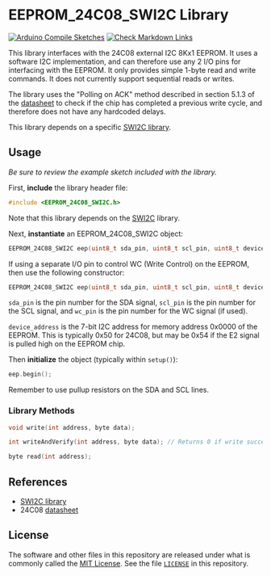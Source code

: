 # EEPROM_24C08_SWI2C Library

[![Arduino Compile Sketches](https://github.com/Andy4495/EEPROM_24C08_SWI2C/actions/workflows/arduino-compile-sketches.yml/badge.svg)](https://github.com/Andy4495/EEPROM_24C08_SWI2C/actions/workflows/arduino-compile-sketches.yml)
[![Check Markdown Links](https://github.com/Andy4495/EEPROM_24C08_SWI2C/actions/workflows/CheckMarkdownLinks.yml/badge.svg)](https://github.com/Andy4495/EEPROM_24C08_SWI2C/actions/workflows/CheckMarkdownLinks.yml)

This library interfaces with the 24C08 external I2C 8Kx1 EEPROM. It uses a software I2C implementation, and can therefore use any 2 I/O pins for interfacing with the EEPROM. It only provides simple 1-byte read and write commands. It does not currently support sequential reads or writes.

The library uses the "Polling on ACK" method described in section 5.1.3 of the [datasheet][1] to check if the chip has completed a previous write cycle, and therefore does not have any hardcoded delays.

This library depends on a specific [SWI2C library][5].

## Usage

_Be sure to review the example sketch included with the library._

First, **include** the library header file:

```cpp
#include <EEPROM_24C08_SWI2C.h>
```

Note that this library depends on the [SWI2C][5] library.

Next, **instantiate** an EEPROM_24C08_SWI2C object:

```cpp
EEPROM_24C08_SWI2C eep(uint8_t sda_pin, uint8_t scl_pin, uint8_t device_address);
```

If using a separate I/O pin to control WC (Write Control) on the EEPROM, then use the following constructor:

```cpp
EEPROM_24C08_SWI2C eep(uint8_t sda_pin, uint8_t scl_pin, uint8_t device_address, uint8_t wc_pin);
```

`sda_pin` is the pin number for the SDA signal, `scl_pin` is the pin number for the SCL signal, and `wc_pin` is the pin number for the WC signal (if used).

`device_address` is the 7-bit I2C address for memory address 0x0000 of the EEPROM. This is typically 0x50 for 24C08, but may be 0x54 if the E2 signal is pulled high on the EEPROM chip.

Then **initialize** the object (typically within `setup()`):

```cpp
eep.begin();
```

Remember to use pullup resistors on the SDA and SCL lines.

### Library Methods

```cpp
void write(int address, byte data);

int writeAndVerify(int address, byte data); // Returns 0 if write successful, 1 if unsuccessful

byte read(int address);
```

## References

+ [SWI2C library][5]
+ 24C08 [datasheet][1]

## License

The software and other files in this repository are released under what is commonly called the [MIT License][100]. See the file [`LICENSE`][101] in this repository.

[1]: https://www.st.com/resource/en/datasheet/m24c08-r.pdf
[5]:https://github.com/Andy4495/SWI2C
[100]: https://choosealicense.com/licenses/mit/
[101]: ./LICENSE
[//]: # ([200]: https://github.com/Andy4495/EEPROM_24C08_SWI2C)

[//]: # (Dead link from previous version of README: http://www.bgmicro.com/pdf/m24c08.pdf)
